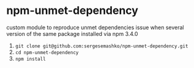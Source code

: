 # npm-unmet-dependency
custom module to reproduce unmet dependencies issue when several version of the same package installed via npm 3.4.0

1. `git clone git@github.com:sergesemashko/npm-unmet-dependency.git` 
2. `cd npm-unmet-dependency`
3. `npm install`